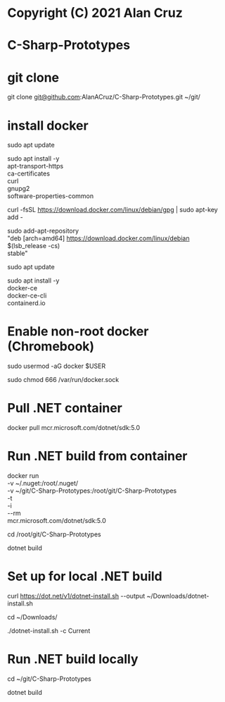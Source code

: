 # Copyright (C) 2021 Alan Cruz
# C-Sharp-Prototypes

# git clone
git clone git@github.com:AlanACruz/C-Sharp-Prototypes.git ~/git/

# install docker
sudo apt update

sudo apt install -y \
   apt-transport-https \
   ca-certificates \
   curl \
   gnupg2 \
   software-properties-common

curl -fsSL https://download.docker.com/linux/debian/gpg | sudo apt-key add -

sudo add-apt-repository \
   "deb [arch=amd64] https://download.docker.com/linux/debian \
   $(lsb_release -cs) \
   stable"
   
sudo apt update

sudo apt install -y \
   docker-ce \
   docker-ce-cli \
   containerd.io

# Enable non-root docker (Chromebook)
sudo usermod -aG docker $USER

sudo chmod 666 /var/run/docker.sock

# Pull .NET container
docker pull mcr.microsoft.com/dotnet/sdk:5.0

# Run .NET build from container
docker run \
   -v ~/.nuget:/root/.nuget/ \
   -v ~/git/C-Sharp-Prototypes:/root/git/C-Sharp-Prototypes \
   -t \
   -i \
   --rm \
   mcr.microsoft.com/dotnet/sdk:5.0

cd /root/git/C-Sharp-Prototypes

dotnet build

# Set up for local .NET build
curl https://dot.net/v1/dotnet-install.sh --output ~/Downloads/dotnet-install.sh

cd ~/Downloads/

./dotnet-install.sh -c Current

# Run .NET build locally
cd ~/git/C-Sharp-Prototypes

dotnet build